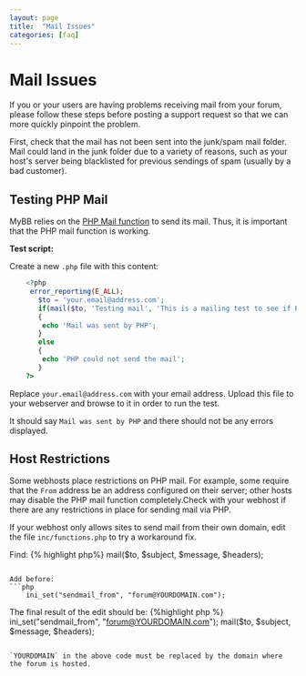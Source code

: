 ```yaml
---
layout: page
title:  "Mail Issues"
categories: [faq]
---
```


# Mail Issues

If you or your users are having problems receiving mail from your forum, please follow these steps before posting a support request so that we can more quickly pinpoint the problem.

First, check that the mail has not been sent into the junk/spam mail folder. Mail could land in the junk folder due to a variety of reasons, such as your host's server being blacklisted for previous sendings of spam (usually by a bad customer).

## Testing PHP Mail

MyBB relies on the [PHP Mail function](http://php.net/manual/en/function.mail.php) to send its mail. Thus, it is important that the PHP mail function is working.

**Test script:**

Create a new `.php` file with this content:

```php
    <?php 
     error_reporting(E_ALL); 
       $to = 'your.email@address.com'; 
       if(mail($to, 'Testing mail', 'This is a mailing test to see if PHP mail works.')) 
       { 
        echo 'Mail was sent by PHP'; 
       } 
       else 
       { 
        echo 'PHP could not send the mail'; 
       } 
    ?>
```

Replace `your.email@address.com` with your email address. Upload this file to your webserver and browse to it in order to run the test.

It should say `Mail was sent by PHP` and there should not be any errors displayed.

## Host Restrictions

Some webhosts place restrictions on PHP mail. For example, some require that the `From` address be an address configured on their server; other hosts may disable the PHP mail function completely.Check with your webhost if there are any restrictions in place for sending mail via PHP.

If your webhost only allows sites to send mail from their own domain, edit the file `inc/functions.php` to try a workaround fix.

Find:
{% highlight php%}
    mail($to, $subject, $message, $headers);
``` 
 
Add before:
```php
    ini_set("sendmail_from", "forum@YOURDOMAIN.com"); 
```

The final result of the edit should be:
{%highlight php %}
    ini_set("sendmail_from", "forum@YOURDOMAIN.com"); 
    mail($to, $subject, $message, $headers);
```

`YOURDOMAIN` in the above code must be replaced by the domain where the forum is hosted.